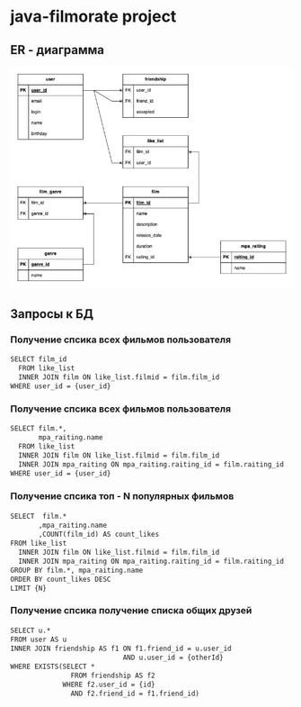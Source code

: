 # java-filmorate project

## ER - диаграмма
![ER-диаграмма](ER-diagram.png)

## Запросы к БД 
### Получение спсика всех фильмов пользователя
``` roomsql
SELECT film_id   
  FROM like_list   
  INNER JOIN film ON like_list.filmid = film.film_id   
WHERE user_id = {user_id}  
```
### Получение спсика всех фильмов пользователя
``` roomsql
SELECT film.*,
       mpa_raiting.name
  FROM like_list  
  INNER JOIN film ON like_list.filmid = film.film_id
  INNER JOIN mpa_raiting ON mpa_raiting.raiting_id = film.raiting_id  
WHERE user_id = {user_id}  
```
### Получение спсика топ - N популярных фильмов
``` roomsql
SELECT  film.*
       ,mpa_raiting.name  
       ,COUNT(film_id) AS count_likes  
FROM like_list   
  INNER JOIN film ON like_list.filmid = film.film_id
  INNER JOIN mpa_raiting ON mpa_raiting.raiting_id = film.raiting_id   
GROUP BY film.*, mpa_raiting.name  
ORDER BY count_likes DESC  
LIMIT {N}   
```
### Получение спсика получение списка общих друзей
``` roomsql
SELECT u.*  
FROM user AS u  
INNER JOIN friendship AS f1 ON f1.friend_id = u.user_id  
                            AND u.user_id = {otherId}  
WHERE EXISTS(SELECT *   
               FROM friendship AS f2   
             WHERE f2.user_id = {id}   
               AND f2.friend_id = f1.friend_id)   
```
